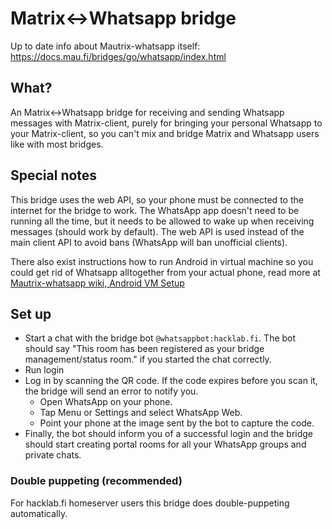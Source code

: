 # Matrix<->Whatsapp bridge

Up to date info about Mautrix-whatsapp itself: <https://docs.mau.fi/bridges/go/whatsapp/index.html>

## What?

An Matrix<->Whatsapp bridge for receiving and sending Whatsapp messages with Matrix-client, purely for bringing your personal Whatsapp to your Matrix-client, so you can't mix and bridge Matrix and Whatsapp users like with most bridges.

## Special notes
This bridge uses the web API, so your phone must be connected to the internet for the bridge to work. The WhatsApp app doesn't need to be running all the time, but it needs to be allowed to wake up when receiving messages (should work by default). The web API is used instead of the main client API to avoid bans (WhatsApp will ban unofficial clients).

There also exist instructions how to run Android in virtual machine so you could get rid of Whatsapp alltogether from your actual phone, read more at [Mautrix-whatsapp wiki, Android VM Setup](https://docs.mau.fi/bridges/go/whatsapp/android-vm-setup.html)

## Set up
- Start a chat with the bridge bot `@whatsappbot:hacklab.fi`. The bot should say "This room has been registered as your bridge management/status room." if you started the chat correctly.
- Run login
- Log in by scanning the QR code. If the code expires before you scan it, the bridge will send an error to notify you.
  - Open WhatsApp on your phone.
  - Tap Menu or Settings and select WhatsApp Web.
  - Point your phone at the image sent by the bot to capture the code.
- Finally, the bot should inform you of a successful login and the bridge should start creating portal rooms for all your WhatsApp groups and private chats.

### Double puppeting (recommended)

For hacklab.fi homeserver users this bridge does double-puppeting automatically.
